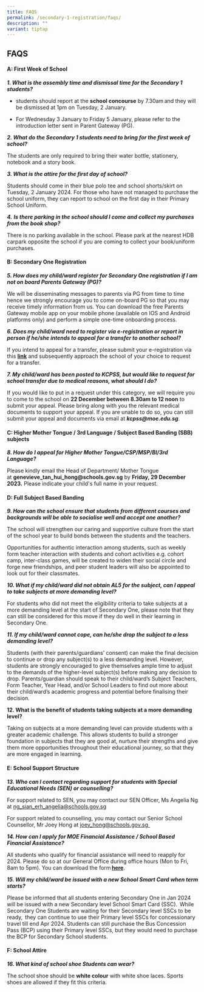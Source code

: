 ```yaml
---
title: FAQS
permalink: /secondary-1-registration/faqs/
description: ""
variant: tiptap
---
```

<h2>FAQS</h2><h4>A: First Week of School</h4><p><strong><em>1. What is the assembly time and dismissal time for the Secondary 1 students?</em></strong></p><ul data-tight="true" class="tight"><li><p>students should report at the&nbsp;<strong>school concourse</strong>&nbsp;by 7.30am and they will be dismissed at 1pm on Tuesday, 2 January. </p></li><li><p>For Wednesday 3 January to Friday 5 January, please refer to the introduction letter sent in Parent Gateway (PG).</p></li></ul><p><strong><em>2. What do the Secondary 1 students need to bring for the first week of school?</em></strong></p><p>The students are only required to bring their water bottle, stationery, notebook and a story book.</p><p><strong><em>3. What is the attire for the first day of school?</em></strong></p><p>Students should come in their blue polo tee and school shorts/skirt on Tuesday, 2 January 2024. For those who have not managed to purchase the school uniform, they can report to school on the first day in their Primary School Uniform.</p><p><strong><em>4.</em></strong>&nbsp;<strong><em>Is there parking in the school should I come and collect my purchases from the book shop?</em></strong></p><p>There is no parking available in the school. Please park at the nearest HDB carpark opposite the school if you are coming to collect your book/uniform purchases.</p><h4><strong>B: Secondary One Registration</strong></h4><p><strong><em>5. How does my child/ward register for Secondary One registration if I am not on board Parents Gateway (PG)?</em></strong></p><p>We will be disseminating messages to parents via PG from time to time hence we strongly encourage you to come on-board PG so that you may receive timely information from us. You can download the free Parents Gateway mobile app on your mobile phone (available on IOS and Android platforms only) and perform a simple one-time onboarding process.</p><p><strong><em>6. Does my child/ward need to register via e-registration or report in person if he/she intends to appeal for a transfer to another school?</em></strong></p><p>If you intend to appeal for a transfer, please submit your e-registration via this <strong><a href="https://go.gov.sg/kcpss1registration2024" rel="noopener noreferrer nofollow" target="_blank">link</a></strong> and subsequently approach the school of your choice to request for a transfer.</p><p><strong><em>7. My child/ward has been posted to KCPSS, but would like to request for school transfer due to&nbsp;medical reasons, what should I do?</em></strong></p><p>If you would like to put in a request under this category, we will require you to come to the school on&nbsp;<strong>22 December&nbsp;between 8.30am to 12 noon</strong>&nbsp;to submit your appeal. Please bring along with you the relevant medical documents to support your appeal. If you are unable to do so, you can still submit your appeal and documents via email at&nbsp;<strong><em>kcpss@moe.edu.sg</em></strong>.</p><h4><strong>C: Higher</strong>&nbsp;<strong>Mother Tongue / 3rd Language / Subject Based Banding (SBB) subjects</strong></h4><p><strong><em>8. How do</em></strong>&nbsp;<strong><em>I appeal for Higher Mother Tongue/CSP/MSP/BI/3rd Language?</em></strong></p><p>Please kindly email the Head of Department/ Mother Tongue at&nbsp;<strong>genevieve_tan_hui_hong@schools.gov.sg</strong>&nbsp;by&nbsp;<strong>Friday, 29 December 2023.</strong>&nbsp;Please indicate your child's full name in your request.</p><h4><strong>D: Full Subject Based Banding</strong></h4><p><strong><em>9.</em></strong> <strong><em>How can the school ensure that students from different courses and backgrounds will be able to socialise well and accept one another?</em></strong>&nbsp;</p><p>The school will strengthen our caring and supportive culture from the start of the school year to build bonds between the students and the teachers.&nbsp;</p><p>Opportunities for authentic interaction among students, such as weekly form teacher interaction with students and cohort activities e.g. cohort camp, inter-class games, will be created to widen their social circle and forge new friendships, and peer student leaders will also be appointed to look out for their classmates. &nbsp;</p><p><strong><em>10.</em></strong> <strong><em>What if my child/ward did not obtain AL5 for the subject, can I appeal to take subjects at more demanding level?</em></strong>&nbsp;</p><p>For students who did not meet the eligibility criteria to take subjects at a more demanding level&nbsp;at the start of Secondary One, please note that they can still be considered for this move if they do well in their learning in Secondary One. &nbsp;</p><p><strong><em>11.</em></strong> <strong><em>If my child/ward cannot cope, can he/she drop the subject to a less demanding level?</em></strong>&nbsp;</p><p>Students (with their parents/guardians’ consent) can make the final decision to continue or drop any&nbsp;subject(s) to a less demanding level. However, students are strongly encouraged to give themselves ample time to adjust to the demands of the higher-level subject(s) before making any decision to drop. Parents/guardian should speak to their child/ward’s Subject Teachers, Form Teacher, Year Head, and/or School Leaders to find out more about their child/ward’s academic progress and potential before finalising their decision.&nbsp;</p><p><strong>12. What is the benefit of students taking subjects at a more demanding level?</strong> &nbsp;</p><p>Taking on subjects at a more demanding level can provide students with a greater academic challenge. This allows students to build a stronger foundation in subjects that they are good at, nurture their strengths and give them more opportunities throughout their educational journey, so that they are more engaged in learning.&nbsp;</p><h4><strong>E: School Support Structure</strong></h4><p><strong><em>13. Who can I contact regarding support for students with Special Educational Needs (SEN) or counselling?</em></strong>&nbsp;</p><p>For support related to SEN, you may contact our SEN Officer, Ms Angelia Ng at <a href="mailto:joey_hong@schools.gov.sg%E2%80%AF%E2%80%AF" rel="noopener noreferrer nofollow" target="_blank">ng_sian_erh_angelia@schools.gov.sg</a> &nbsp;</p><p>For support related to counselling, you may contact our Senior School Counsellor, Mr Joey Hong at <a href="mailto:joey_hong@schools.gov.sg%E2%80%AF%E2%80%AF" rel="noopener noreferrer nofollow" target="_blank"><u>joey_hong@schools.gov.sg</u></a><a href="mailto:joey_hong@schools.gov.sg%E2%80%AF%E2%80%AF" class="Hyperlink SCXW260504061 BCX0" rel="noreferrer noopener" target="_blank"><u>  </u></a>&nbsp;</p><p><strong><em>14. How can I apply for MOE Financial Assistance / School Based Financial Assistance?</em></strong>&nbsp;</p><p>All students who qualify for financial assistance will need to reapply for 2024. Please do so at our General Office during office hours (Mon to Fri, 8am to 5pm). You can download the form <strong><a href="https://www.moe.gov.sg/financial-matters/-/media/932c5159d07c4a128d30374925806a6a.ashx" class="Hyperlink SCXW260504061 BCX0" rel="noreferrer noopener" target="_blank"><u>here</u></a></strong>.&nbsp;</p><p><strong><em>15. Will my child/ward be issued with a new School Smart Card when term starts?</em></strong>&nbsp;</p><p>Please be informed that all students entering Secondary One in Jan 2024 will be issued with a new Secondary level School Smart Card (SSC).  While Secondary One Students are waiting for their Secondary level SSCs to be ready,  they can continue to use their Primary level SSCs for concessionary travel till end Apr 2024. Students can still purchase the Bus Concession Pass (BCP) using their Primary level SSCs, but they would need to purchase the BCP for Secondary School students.&nbsp;</p><p></p><h4><strong>F: School Attire</strong></h4><p><strong><em>16. What kind of school shoe Students can wear?</em></strong></p><p>The school shoe should be&nbsp;<strong>white colour</strong>&nbsp;with white shoe laces. Sports shoes are allowed if they fit this criteria.</p>